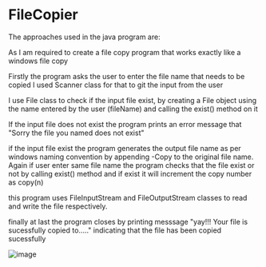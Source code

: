 # FileCopier

The approaches used in the java program are:

As I am required to create a file copy program that works exactly like a windows file copy

Firstly the program asks the user to enter the file name that needs to be copied I used Scanner class for that to git the input from the user

I use File class to check if the input file exist, by creating a File object using the name entered by the user (fileName) and calling the exist() method on it

If the input file does not exist the program prints an error message that "Sorry the file you named does not exist"

if the input file exist the program generates the output file name as per windows naming convention by appending -Copy to the original file name. Again if user enter same file name the program checks that the file exist or not by calling exist() method and if exist it will increment the copy number as copy(n)

this program uses FileInputStream and FileOutputStream classes to read and write the file respectively.

finally at last the program closes by printing messsage "yay!!! Your file is sucessfully copied to....." indicating that the file has been copied sucessfully

![image](https://user-images.githubusercontent.com/90168140/214286941-3da88f8b-a2b2-48af-bef0-e8b526594bf5.png)


